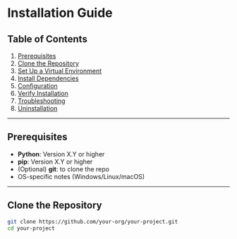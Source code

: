 # Installation Guide

## Table of Contents
1. [Prerequisites](#prerequisites)  
2. [Clone the Repository](#clone-the-repository)  
3. [Set Up a Virtual Environment](#set-up-a-virtual-environment)  
4. [Install Dependencies](#install-dependencies)  
5. [Configuration](#configuration)  
6. [Verify Installation](#verify-installation)  
7. [Troubleshooting](#troubleshooting)  
8. [Uninstallation](#uninstallation)  

---

## Prerequisites
- **Python**: Version X.Y or higher  
- **pip**: Version X.Y or higher  
- (Optional) **git**: to clone the repo  
- OS-specific notes (Windows/Linux/macOS)

---

## Clone the Repository
```bash
git clone https://github.com/your-org/your-project.git
cd your-project
```